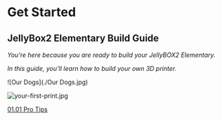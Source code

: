 # Get Started

## JellyBox2 Elementary Build Guide


_You’re here because you are ready to build your JellyBOX2 Elementary._

_In this guide, you’ll learn how to build your own 3D printer._

![Our Dogs](./Our Dogs.jpg)

![your-first-print.jpg](assets/your-first-print.jpg)


[01.01 Pro Tips](01.01.Pro+Tips.md ':include')

<span></span>
